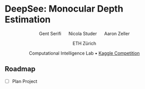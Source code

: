 # DeepSee: Monocular Depth Estimation

<div align="center">
Gent Serifi
&nbsp;&nbsp;&nbsp;&nbsp;
Nicola Studer
&nbsp;&nbsp;&nbsp;&nbsp;
Aaron Zeller

ETH Zürich

Computational Intelligence Lab
&#8226;
[Kaggle Competition](https://www.kaggle.com/competitions/ethz-cil-monocular-depth-estimation-2025)
</div>

## Roadmap

- [ ] Plan Project